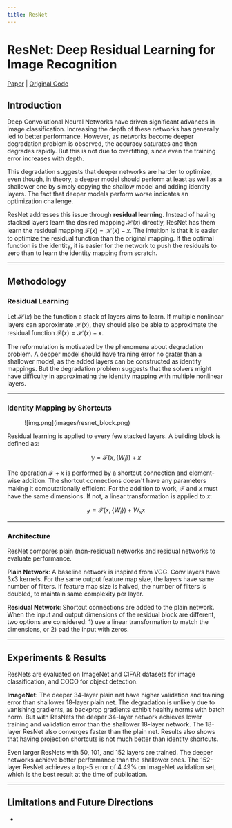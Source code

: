 ```yaml
---
title: ResNet
---
```


# ResNet: Deep Residual Learning for Image Recognition
[Paper](https://arxiv.org/abs/1512.03385) | [Original Code](https://github.com/KaimingHe/deep-residual-networks)

## Introduction

Deep Convolutional Neural Networks have driven significant advances in image classification. Increasing the depth of these networks has generally led to better performance. However, as networks become deeper degradation problem is observed, the accuracy saturates and then degrades rapidly. But this is not due to overfitting, since even the training error increases with depth.

This degradation suggests that deeper networks are harder to optimize, even though, in theory, a deeper model should perform at least as well as a shallower one by simply copying the shallow model and adding identity layers. The fact that deeper models perform worse indicates an optimization challenge.

ResNet addresses this issue through **residual learning**. Instead of having stacked layers learn the desired mapping $\mathcal{H}(x)$ directly, ResNet has them learn the residual mapping $\mathcal{F}(x) = \mathcal{H}(x) - x$. The intuition is that it is easier to optimize the residual function than the original mapping. If the optimal function is the identity, it is easier for the network to push the residuals to zero than to learn the identity mapping from scratch.

---

## Methodology

### Residual Learning

Let $\mathcal{H}(x)$ be the function a stack of layers aims to learn. If multiple nonlinear layers can approximate $\mathcal{H}(x)$, they should also be able to approximate the residual function $\mathcal{F}(x) = \mathcal{H}(x) - x$.

The reformulation is motivated by the phenomena about degradation problem. A depper model should have training error no grater than a shallower model, as the added layers can be constructed as identity mappings. But the degradation problem suggests that the solvers might have difficulty in approximating the identity mapping with multiple nonlinear layers.

---
### Identity Mapping by Shortcuts

<figure markdown="span">
    ![img.png](images/resnet_block.png)
</figure>

Residual learning is applied to every few stacked layers. A building block is defined as:

$$ \mathbb{y} = \mathcal{F}(x, \{W_i\}) + x $$

The operation $\mathcal{F} + x$ is performed by a shortcut connection and element-wise addition. The shortcut connections doesn't have any parameters making it computationally efficient. For the addition to work, $\mathcal{F}$ and $x$ must have the same dimensions. If not, a linear transformation is applied to $x$:

$$\mathcal{y} = \mathcal{F}(x , \{W_i\}) + W_s x$$

---
### Architecture

ResNet compares plain (non-residual) networks and residual networks to evaluate performance.

**Plain Network**: A baseline network is inspired from VGG. Conv layers have 3x3 kernels. For the same output feature map size, the layers have same number of filters. If feature map size is halved, the number of filters is doubled, to maintain same complexity per layer.

**Residual Network**: Shortcut connections are added to the plain network. When the input and output dimensions of the residual block are different, two options are considered: 1) use a linear transformation to match the dimensions, or 2) pad the input with zeros. 

---
## Experiments & Results

ResNets are evaluated on ImageNet and CIFAR datasets for image classification, and COCO for object detection. 

**ImageNet**: The deeper 34-layer plain net have higher validation and training error than shallower 18-layer plain net. The degradation is unlikely due to vanishing gradients, as backprop gradients exhibit healthy norms with batch norm.  But with ResNets the deeper 34-layer network achieves lower training and validation error than the shallower 18-layer network. The 18-layer ResNet also converges faster than the plain net. Results also shows that having projection shortcuts is not much better than identity shortcuts.

Even larger ResNets with 50, 101, and 152 layers are trained. The deeper networks achieve better performance than the shallower ones. The 152-layer ResNet achieves a top-5 error of 4.49% on ImageNet validation set, which is the best result at the time of publication.

---
## Limitations and Future Directions

-
